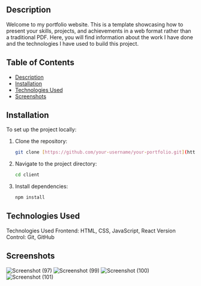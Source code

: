 ## Description

Welcome to my portfolio website. This is a template showcasing how to present your skills, projects, and achievements in a web format rather than a traditional PDF. Here, you will find information about the work I have done and the technologies I have used to build this project.

## Table of Contents

- [Description](#description)
- [Installation](#installation)
- [Technologies Used](#technologies-used)
- [Screenshots](#screenshots)


## Installation

To set up the project locally:

1. Clone the repository:
    ```bash
    git clone [https://github.com/your-username/your-portfolio.git](https://github.com/Kumaripriyanshi/PORTFOLIO-WEBSITE.git)
    ```
2. Navigate to the project directory:
    ```bash
    cd client
    ```
3. Install dependencies:
    ```bash
    npm install
    ```

## Technologies Used

Technologies Used
Frontend: HTML, CSS, JavaScript, React
Version Control: Git, GitHub

## Screenshots
![Screenshot (97)](https://github.com/Kumaripriyanshi/PORTFOLIO-WEBSITE/assets/90835349/aab9b225-6e67-450e-a167-abb75f35e8b7)
![Screenshot (99)](https://github.com/Kumaripriyanshi/PORTFOLIO-WEBSITE/assets/90835349/4e4590fe-9c72-4618-b69f-c81fece68631)
![Screenshot (100)](https://github.com/Kumaripriyanshi/PORTFOLIO-WEBSITE/assets/90835349/e1845d2b-db2d-479d-b905-df61f43c564a)
![Screenshot (101)](https://github.com/Kumaripriyanshi/PORTFOLIO-WEBSITE/assets/90835349/c5422683-ec69-465f-84a2-d0e2ff6dca7d)
